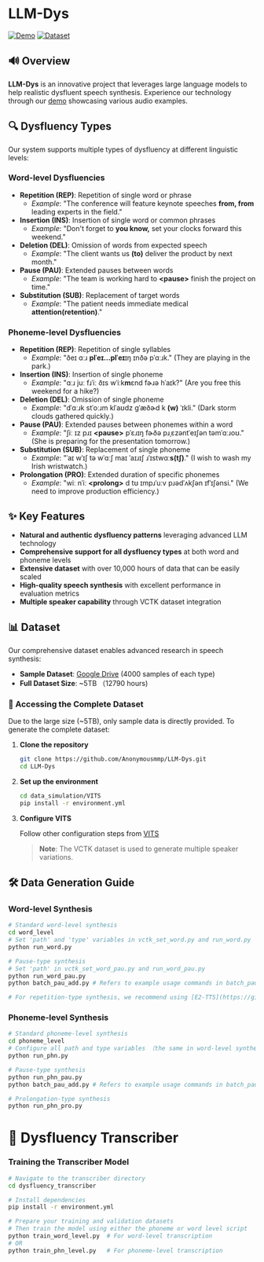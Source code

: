 # LLM-Dys

[![Demo](https://img.shields.io/badge/Demo-Listen_Online-blue)](https://Berkeley-Speech-Group.github.io/LLM-Dys/)  [![Dataset](https://img.shields.io/badge/Dataset-Google_Drive-orange)](https://drive.google.com/drive/folders/14LlchEh2PJqhpewztIDh-9hUFF2AAkYr?usp=sharing)


## 🔊 Overview

**LLM-Dys** is an innovative project that leverages large language models to help  realistic dysfluent speech synthesis. Experience our technology through our [ demo](https://Berkeley-Speech-Group.github.io/LLM-Dys/) showcasing various audio examples.


## 🔍 Dysfluency Types

Our system supports multiple types of dysfluency at different linguistic levels:

### Word-level Dysfluencies
- **Repetition (REP)**: Repetition of single word or phrase 
  - *Example*: "The conference will feature keynote speeches **from, from** leading experts in the field."
- **Insertion (INS)**: Insertion of single word or common phrases 
  - *Example*: "Don't forget to **you know,** set your clocks forward this weekend."
- **Deletion (DEL)**: Omission of words from expected speech 
  - *Example*: "The client wants us **(to)** deliver the product by next month." 
- **Pause (PAU)**: Extended pauses between words 
  - *Example*: "The team is working hard to **&lt;pause&gt;** finish the project on time."
- **Substitution (SUB)**: Replacement of target words 
  - *Example*: "The patient needs immediate medical **attention(retention)**." 

### Phoneme-level Dysfluencies
- **Repetition (REP)**: Repetition of single syllables 
  - *Example*: "ðeɪ ɑːɹ **plˈeɪ...plˈeɪ**ɪŋ ɪnðə pˈɑːɹk." (They are playing in the park.)
- **Insertion (INS)**: Insertion of single phoneme 
  - *Example*: "ɑːɹ juː fɹˈiː ðɪs wˈiːk**m**ɛnd fɚɹə hˈaɪk?" (Are you free this weekend for a hike?)
- **Deletion (DEL)**: Omission of single phoneme
  - *Example*: "dˈɑːɹk stˈoːɹm klˈaʊdz ɡˈæðɚd k **(w)** ˈɪkli." (Dark storm clouds gathered quickly.)
- **Pause (PAU)**: Extended pauses between phonemes within a word
  - *Example*: "ʃiː ɪz pɹɪ **&lt;pause&gt;** pˈɛɹɪŋ fɚðə pɹˌɛzəntˈeɪʃən təmˈɑːɹoʊ." (She is preparing for the presentation tomorrow.)
- **Substitution (SUB)**: Replacement of single phoneme 
  - *Example*: "ˈaɪ wˈɪʃ tə wˈɑːʃ maɪ ˈaɪɹɪʃ ɹˈɪstwɑː**s(tʃ)**." (I wish to wash my Irish wristwatch.)
- **Prolongation (PRO)**: Extended duration of specific phonemes 
  - *Example*: "wiː nˈiː **&lt;prolong&gt;** d tʊ ɪmpɹˈuːv pɹədˈʌkʃən ɪfˈɪʃənsi." (We need to improve production efficiency.)


## ✨ Key Features

- **Natural and authentic dysfluency patterns** leveraging advanced LLM technology
- **Comprehensive support for all dysfluency types** at both word and phoneme levels
- **Extensive dataset** with over 10,000 hours of data that can be easily scaled
- **High-quality speech synthesis** with excellent performance in evaluation metrics
- **Multiple speaker capability** through VCTK dataset integration




## 📊 Dataset

Our comprehensive dataset enables advanced research in speech synthesis:

- **Sample Dataset**: [Google Drive](https://drive.google.com/drive/folders/14LlchEh2PJqhpewztIDh-9hUFF2AAkYr?usp=sharing) (4000 samples of each type)
- **Full Dataset Size**: ~5TB （12790 hours)

### 🚀 Accessing the Complete Dataset

Due to the large size (~5TB), only sample data is directly provided. To generate the complete dataset:

1. **Clone the repository**
   ```bash
   git clone https://github.com/Anonymousmmp/LLM-Dys.git
   cd LLM-Dys
   ```

2. **Set up the environment**
   ```bash
   cd data_simulation/VITS
   pip install -r environment.yml
   ```

3. **Configure VITS**
   
   Follow other configuration steps from [VITS](https://github.com/jaywalnut310/vits)

   > **Note**: The VCTK dataset is used to generate multiple speaker variations.

## 🛠️ Data Generation Guide

### Word-level Synthesis

```bash
# Standard word-level synthesis
cd word_level
# Set 'path' and 'type' variables in vctk_set_word.py and run_word.py
python run_word.py

# Pause-type synthesis
# Set 'path' in vctk_set_word_pau.py and run_word_pau.py
python run_word_pau.py
python batch_pau_add.py # Refers to example usage commands in batch_pau_add.py

# For repetition-type synthesis, we recommend using [E2-TTS](https://github.com/SWivid/F5-TTS)
```

### Phoneme-level Synthesis

```bash
# Standard phoneme-level synthesis
cd phoneme_level
# Configure all path and type variables （the same in word-level synthesis)
python run_phn.py

# Pause-type synthesis
python run_phn_pau.py
python batch_pau_add.py # Refers to example usage commands in batch_pau_add.py

# Prolongation-type synthesis
python run_phn_pro.py
```

# 🔄 Dysfluency Transcriber

### Training the Transcriber Model

```bash
# Navigate to the transcriber directory
cd dysfluency_transcriber

# Install dependencies
pip install -r environment.yml

# Prepare your training and validation datasets
# Then train the model using either the phoneme or word level script
python train_word_level.py  # For word-level transcription
# OR
python train_phn_level.py   # For phoneme-level transcription
```
<!-- ## 📝 Citation

If you use this dataset in your research, please cite:

```
@misc{LLM-Dys,
  author = {Anonymous Authors},
  title = {LLM-Dys: Dysfluent Speech Synthesis Using Large Language Models},
  year = {2025},
  publisher = {GitHub},
  url = {https://github.com/Anonymousmmp/LLM-Dys}
}
```

## 📄 License

This project is released under the MIT License. See the [LICENSE](LICENSE) file for details.

## 📬 Contact

For questions or support, please [open an issue](https://github.com/Anonymousmmp/LLM-Dys/issues) on our GitHub repository. -->
